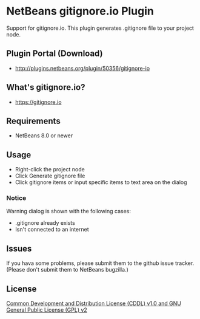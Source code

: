 # NetBeans gitignore.io Plugin

Support for gitignore.io. This plugin generates .gitignore file to your project node.

## Plugin Portal (Download)

- http://plugins.netbeans.org/plugin/50356/gitignore-io

## What's gitignore.io?

- https://gitignore.io

## Requirements

- NetBeans 8.0 or newer

## Usage

- Right-click the project node
- Click Generate gitignore file
- Click gitignore items or input specific items to text area on the dialog

### Notice

Warning dialog is shown with the following cases:

- .gitignore already exists
- Isn't connected to an internet

## Issues

If you hava some problems, please submit them to the github issue tracker.
(Please don't submit them to NetBeans bugzilla.)

## License

[Common Development and Distribution License (CDDL) v1.0 and GNU General Public License (GPL) v2](http://netbeans.org/cddl-gplv2.html)